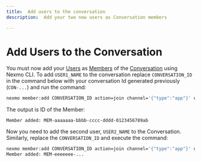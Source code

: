 ```yaml
---
title:  Add users to the conversation
description:  Add your two new users as Conversation members

---
```


Add Users to the Conversation
=============================

You must now add your [Users](/conversation/concepts/user) as [Members](/conversation/concepts/member) of the [Conversation](/conversation/concepts/conversation) using Nexmo CLI.
To add `USER1_NAME` to the conversation replace `CONVERSATION_ID` in the command below with your conversation Id generated previously (`CON-...`) and run the command:

```sh
nexmo member:add CONVERSATION_ID action=join channel='{"type":"app"}' user_name=USER1_NAME
```

The output is ID of the Member:

    Member added: MEM-aaaaaaa-bbbb-cccc-dddd-0123456789ab

Now you need to add the second user, `USER2_NAME` to the Conversation. Similarly, replace the `CONVERSATION_ID` and execute the command:

```sh
nexmo member:add CONVERSATION_ID action=join channel='{"type":"app"}' user_name=USER2_NAME
Member added: MEM-eeeeeee-...
```

